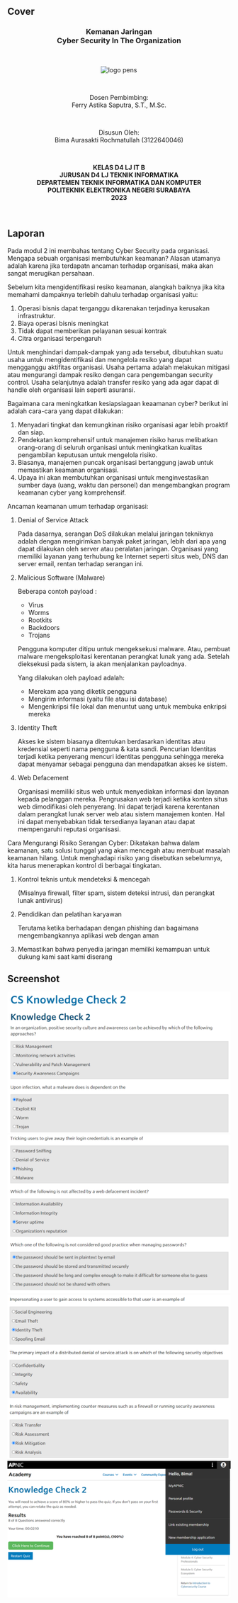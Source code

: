 ## Cover

<h3 align="center">
    <b>Kemanan Jaringan</b><br>
    Cyber Security In The Organization
</h3>
<br>
<p align="center">
  <img src="../../public/logo_pens.png" alt="logo pens" width="300">
</p>
<br>
<p align="center">
    Dosen Pembimbing:<br>
    Ferry Astika Saputra, S.T., M.Sc.
</p>
<br>
<p align="center">
    Disusun Oleh:<br>
    Bima Aurasakti Rochmatullah (3122640046)
</p>
<br>
<p align="center">
    <b>
        KELAS D4 LJ IT B <br>
        JURUSAN D4 LJ TEKNIK INFORMATIKA <br>
        DEPARTEMEN TEKNIK INFORMATIKA DAN KOMPUTER <br> 
        POLITEKNIK ELEKTRONIKA NEGERI SURABAYA <br>
        2023
    </b>
</p>
<br>

## Laporan

Pada modul 2 ini membahas tentang Cyber Security pada organisasi. Mengapa sebuah organisasi membutuhkan keamanan? Alasan utamanya adalah karena jika terdapatn ancaman terhadap organisasi, maka akan sangat merugikan persahaan.<br>

Sebelum kita mengidentifikasi resiko keamanan, alangkah baiknya jika kita memahami dampaknya terlebih dahulu terhadap organisasi yaitu:

1. Operasi bisnis dapat terganggu dikarenakan terjadinya kerusakan infrastruktur.
2. Biaya operasi bisnis meningkat
3. Tidak dapat memberikan pelayanan sesuai kontrak
4. Citra organisasi terpengaruh

Untuk menghindari dampak-dampak yang ada tersebut, dibutuhkan suatu usaha untuk mengidentifikasi dan mengelola resiko yang dapat mengganggu aktifitas organisasi. Usaha pertama adalah melakukan mitigasi atau mengurangi dampak resiko dengan cara pengembangan security control. Usaha selanjutnya adalah transfer resiko yang ada agar dapat di handle oleh organisasi lain seperti asuransi.

Bagaimana cara meningkatkan kesiapsiagaan keaamanan cyber? berikut ini adalah cara-cara yang dapat dilakukan:

1. Menyadari tingkat dan kemungkinan risiko organisasi agar lebih proaktif dan siap.
2. Pendekatan komprehensif untuk manajemen risiko harus melibatkan orang-orang di seluruh organisasi untuk meningkatkan kualitas pengambilan keputusan untuk mengelola risiko.
3. Biasanya, manajemen puncak organisasi bertanggung jawab untuk memastikan keamanan organisasi.
4. Upaya ini akan membutuhkan organisasi untuk menginvestasikan sumber daya (uang, waktu dan personel) dan mengembangkan program keamanan cyber yang komprehensif.

Ancaman keamanan umum terhadap organisasi:

1. Denial of Service Attack

    Pada dasarnya, serangan DoS dilakukan melalui jaringan tekniknya adalah dengan mengirimkan banyak paket jaringan, lebih dari apa yang dapat dilakukan oleh server atau peralatan jaringan. Organisasi yang memiliki layanan yang terhubung ke Internet seperti situs web, DNS dan server email, rentan terhadap serangan ini.

2. Malicious Software (Malware)

    Beberapa contoh payload :

    - Virus
    - Worms
    - Rootkits
    - Backdoors
    - Trojans

    Pengguna komputer ditipu untuk mengeksekusi malware. Atau, pembuat malware mengeksploitasi kerentanan perangkat lunak yang ada. Setelah dieksekusi pada sistem, ia akan menjalankan payloadnya.

    Yang dilakukan oleh payload adalah:

    - Merekam apa yang diketik pengguna
    - Mengirim informasi (yaitu file atau isi database)
    - Mengenkripsi file lokal dan menuntut uang untuk membuka enkripsi mereka

3. Identity Theft

    Akses ke sistem biasanya ditentukan berdasarkan identitas atau kredensial seperti nama pengguna & kata sandi. Pencurian Identitas terjadi ketika penyerang mencuri identitas pengguna sehingga mereka dapat menyamar sebagai pengguna dan mendapatkan akses ke sistem.

4. Web Defacement

    Organisasi memiliki situs web untuk menyediakan informasi dan layanan kepada pelanggan mereka.
    Pengrusakan web terjadi ketika konten situs web dimodifikasi oleh penyerang. Ini dapat terjadi karena kerentanan dalam perangkat lunak server web atau sistem manajemen konten. Hal ini dapat menyebabkan tidak tersedianya layanan atau dapat mempengaruhi reputasi organisasi.

Cara Mengurangi Risiko Serangan Cyber:
Dikatakan bahwa dalam keamanan, satu solusi tunggal yang akan mencegah atau membuat masalah keamanan hilang. Untuk menghadapi risiko yang disebutkan sebelumnya, kita harus menerapkan kontrol di berbagai tingkatan.

1. Kontrol teknis untuk mendeteksi & mencegah

    (Misalnya firewall, filter spam, sistem deteksi intrusi, dan perangkat lunak antivirus)

2. Pendidikan dan pelatihan karyawan

    Terutama ketika berhadapan dengan phishing dan bagaimana mengembangkannya aplikasi web dengan aman

3. Memastikan bahwa penyedia jaringan memiliki kemampuan untuk dukung kami saat kami diserang

## Screenshot

![Screenshot](images/1.png)<br>
![Screenshot](images/2.png)<br>
![Screenshot](images/3.png)<br>
![Screenshot](images/4.png)
